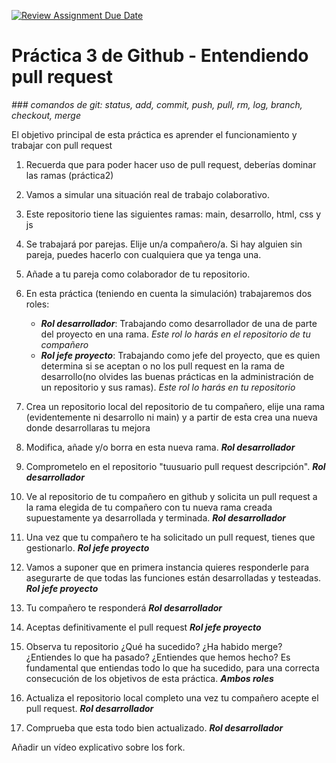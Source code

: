 [![Review Assignment Due Date](https://classroom.github.com/assets/deadline-readme-button-24ddc0f5d75046c5622901739e7c5dd533143b0c8e959d652212380cedb1ea36.svg)](https://classroom.github.com/a/GzwYJd0F)

# Práctica 3 de Github - Entendiendo pull request
*### comandos de git: status, add, commit, push, pull, rm, log, branch, checkout, merge*

El objetivo principal de esta práctica es aprender el funcionamiento y trabajar con pull request

1. Recuerda que para poder hacer uso de pull request, deberías dominar las ramas (práctica2)
   
2. Vamos a simular una situación real de trabajo colaborativo.
   
3. Este repositorio tiene las siguientes ramas: main, desarrollo, html, css y js
   
4. Se trabajará por parejas. Elije un/a compañero/a. Si hay alguien sin pareja, puedes hacerlo con cualquiera que ya tenga una.
   
5. Añade a tu pareja como colaborador de tu repositorio.
   
6. En esta práctica (teniendo en cuenta la simulación) trabajaremos dos roles:
   - ***Rol desarrollador***: Trabajando como desarrollador de una de parte del proyecto en una rama. *Este rol lo harás en el repositorio de tu compañero*
   - ***Rol jefe proyecto***: Trabajando como jefe del proyecto, que es quien determina si se aceptan o no los pull request en la rama de desarrollo(no olvides las buenas prácticas en la administración de un repositorio y sus ramas). *Este rol lo harás en tu repositorio*

7. Crea un repositorio local del repositorio de tu compañero, elije una rama (evidentemente ni desarrollo ni main) y a partir de esta crea una nueva donde desarrollaras tu mejora
   
8. Modifica, añade y/o borra en esta nueva rama. ***Rol desarrollador***
   
9. Comprometelo en el repositorio "tuusuario pull request descripción". ***Rol desarrollador***
   
10. Ve al repositorio de tu compañero en github y solicita un pull request a la rama elegida de tu compañero con tu nueva rama creada supuestamente ya desarrollada y terminada. ***Rol desarrollador***

11. Una vez que tu compañero te ha solicitado un pull request, tienes que gestionarlo. ***Rol jefe proyecto***
    
12. Vamos a suponer que en primera instancia quieres responderle para asegurarte de que todas las funciones están desarrolladas y testeadas. ***Rol jefe proyecto***
    
13. Tu compañero te responderá ***Rol desarrollador***
    
14. Aceptas definitivamente el pull request ***Rol jefe proyecto***

15. Observa tu repositorio ¿Qué ha sucedido? ¿Ha habido merge? ¿Entiendes lo que ha pasado? ¿Entiendes que hemos hecho? Es fundamental que entiendas todo lo que ha sucedido, para una correcta consecución de los objetivos de esta práctica. ***Ambos roles***
    
16. Actualiza el repositorio local completo una vez tu compañero acepte el pull request. ***Rol desarrollador***
    
17. Comprueba que esta todo bien actualizado. ***Rol desarrollador***

Añadir un vídeo explicativo sobre los fork.